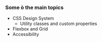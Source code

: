 ### Some ò the main topics
 - CSS Design System
    +  Utility classes and custom properties
 - Flexbox and Grid
 - Accessibility

